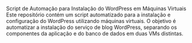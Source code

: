 Script de Automação para Instalação do WordPress em Máquinas Virtuais
Este repositório contém um script automatizado para a instalação e configuração do WordPress utilizando máquinas virtuais. O objetivo é automatizar a instalação do serviço de blog WordPress, separando os componentes da aplicação e do banco de dados em duas VMs distintas.
